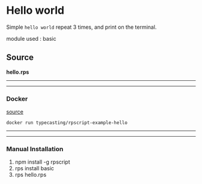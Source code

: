 # Hello world

Simple `hello world` repeat 3 times, and print on the terminal.

module used :
<span class="badge">basic</span>

## __Source__

**hello.rps**
<script src="https://gist.github.com/wei3hua2/36112a3ebcc0d92ebb2f7b2753ae41ac.js?file=hello.rps"></script>

---
---

### __Docker__
[source](https://gist.githubusercontent.com/wei3hua2/36112a3ebcc0d92ebb2f7b2753ae41ac/raw/67eff3f7c81c74b4e25ab2e5d557b91e748c3c4c/Dockerfile)
```
docker run typecasting/rpscript-example-hello
```

---
---

### __Manual Installation__

1. npm install -g rpscript
2. rps install basic
3. rps hello.rps
